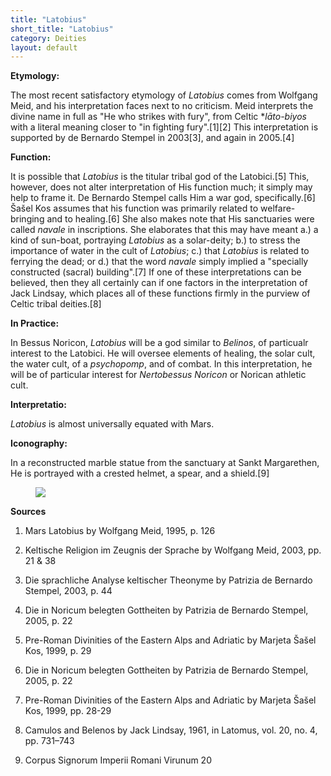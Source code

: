 ```yaml
---
title: "Latobius"
short_title: "Latobius"
category: Deities
layout: default
---
```


**Etymology:**

The most recent satisfactory etymology of *Latobius* comes from Wolfgang Meid, and his interpretation faces next to no criticism. Meid interprets the divine name in full as "He who strikes with fury", from Celtic \**lāto-biyos* with a literal meaning closer to "in fighting fury".\[1]\[2] This interpretation is supported by de Bernardo Stempel in 2003\[3], and again in 2005.\[4]

**Function:**

It is possible that *Latobius* is the titular tribal god of the Latobici.\[5] This, however, does not alter interpretation of His function much; it simply may help to frame it. De Bernardo Stempel calls Him a war god, specifically.\[6] Šašel Kos assumes that his function was primarily related to welfare-bringing and to healing.\[6] She also makes note that His sanctuaries were called *navale* in inscriptions. She elaborates that this may have meant a.) a kind of sun-boat, portraying *Latobius* as a solar-deity; b.) to stress the importance of water in the cult of *Latobius*; c.) that *Latobius* is related to ferrying the dead; or d.) that the word *navale* simply implied a "specially constructed (sacral) building".\[7] If one of these interpretations can be believed, then they all certainly can if one factors in the interpretation of Jack Lindsay, which places all of these functions firmly in the purview of Celtic tribal deities.\[8]

**In Practice:**

In Bessus Noricon, *Latobius* will be a god similar to *Belinos*, of particualr interest to the Latobici. He will oversee elements of healing, the solar cult, the water cult, of a *psychopomp*, and of combat. In this interpretation, he will be of particular interest for *Nertobessus Noricon* or Norican athletic cult. 

**Interpretatio:**

*Latobius* is almost universally equated with Mars.

**Iconography:**

In a reconstructed marble statue from the sanctuary at Sankt Margarethen, He is portrayed with a crested helmet, a spear, and a shield.\[9]

<figure class="deity-image"><img src="{{ '/assets/img/latobius.png' | relative_url }}"></figure>

**Sources** 

1. Mars Latobius by Wolfgang Meid, 1995, p. 126

2. Keltische Religion im Zeugnis der Sprache by Wolfgang Meid, 2003, pp. 21 & 38

3. Die sprachliche Analyse keltischer Theonyme  by Patrizia de Bernardo Stempel, 2003, p. 44

4. Die in Noricum belegten Gottheiten by Patrizia de Bernardo Stempel, 2005, p. 22

5. Pre-Roman Divinities of the Eastern Alps and Adriatic by Marjeta Šašel Kos, 1999, p. 29

6. Die in Noricum belegten Gottheiten by Patrizia de Bernardo Stempel, 2005, p. 22

7. Pre-Roman Divinities of the Eastern Alps and Adriatic by Marjeta Šašel Kos, 1999, pp. 28-29

8. Camulos and Belenos by Jack Lindsay, 1961, in Latomus, vol. 20, no. 4, pp. 731–743

9. Corpus Signorum Imperii Romani Virunum 20
